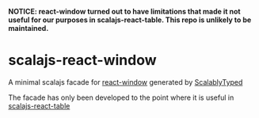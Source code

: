 **NOTICE: react-window turned out to have limitations that made it not useful for our purposes in scalajs-react-table. This repo is unlikely to be maintained.**

# scalajs-react-window

A minimal scalajs facade for [react-window](https://github.com/bvaughn/react-window) generated by [ScalablyTyped](https://scalablytyped.org)

The facade has only been developed to the point where it is useful in [scalajs-react-table](https://github.com/toddburnside/scalajs-react-table)

